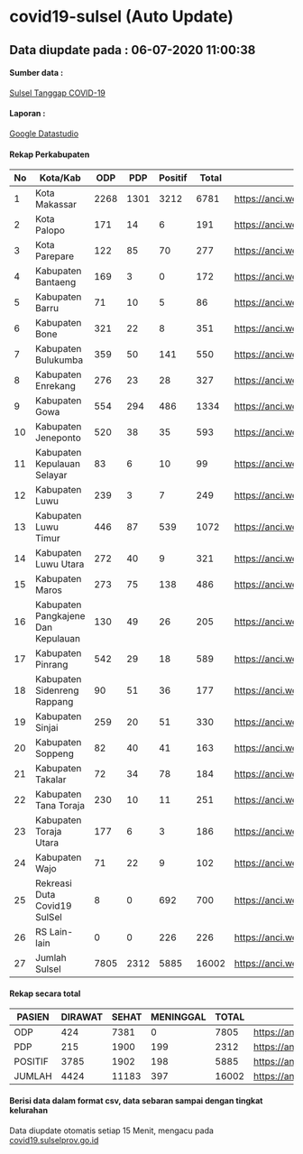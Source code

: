 
# covid19-sulsel (Auto Update)

## Data diupdate pada : 06-07-2020 11:00:38

#### Sumber data :
[Sulsel Tanggap COVID-19](https://covid19.sulselprov.go.id)

#### Laporan :
[Google Datastudio](https://datastudio.google.com/s/jythWGc1j4w)

#### Rekap Perkabupaten 
|No|Kota/Kab|ODP|PDP|Positif|Total|Link|
| --- | --- | --- | --- | --- | --- | --- |
|1|Kota Makassar|2268|1301|3212|6781|https://anci.web.id/cor/kota_makassar|
|2|Kota Palopo|171|14|6|191|https://anci.web.id/cor/kota_palopo|
|3|Kota Parepare|122|85|70|277|https://anci.web.id/cor/kota_parepare|
|4|Kabupaten Bantaeng|169|3|0|172|https://anci.web.id/cor/kabupaten_bantaeng|
|5|Kabupaten Barru|71|10|5|86|https://anci.web.id/cor/kabupaten_barru|
|6|Kabupaten Bone|321|22|8|351|https://anci.web.id/cor/kabupaten_bone|
|7|Kabupaten Bulukumba|359|50|141|550|https://anci.web.id/cor/kabupaten_bulukumba|
|8|Kabupaten Enrekang|276|23|28|327|https://anci.web.id/cor/kabupaten_enrekang|
|9|Kabupaten Gowa|554|294|486|1334|https://anci.web.id/cor/kabupaten_gowa|
|10|Kabupaten Jeneponto|520|38|35|593|https://anci.web.id/cor/kabupaten_jeneponto|
|11|Kabupaten Kepulauan Selayar|83|6|10|99|https://anci.web.id/cor/kabupaten_kepulauan_selayar|
|12|Kabupaten Luwu|239|3|7|249|https://anci.web.id/cor/kabupaten_luwu|
|13|Kabupaten Luwu Timur|446|87|539|1072|https://anci.web.id/cor/kabupaten_luwu_timur|
|14|Kabupaten Luwu Utara|272|40|9|321|https://anci.web.id/cor/kabupaten_luwu_utara|
|15|Kabupaten Maros|273|75|138|486|https://anci.web.id/cor/kabupaten_maros|
|16|Kabupaten Pangkajene Dan Kepulauan|130|49|26|205|https://anci.web.id/cor/kabupaten_pangkajene_dan_kepulauan|
|17|Kabupaten Pinrang|542|29|18|589|https://anci.web.id/cor/kabupaten_pinrang|
|18|Kabupaten Sidenreng Rappang|90|51|36|177|https://anci.web.id/cor/kabupaten_sidenreng_rappang|
|19|Kabupaten Sinjai|259|20|51|330|https://anci.web.id/cor/kabupaten_sinjai|
|20|Kabupaten Soppeng|82|40|41|163|https://anci.web.id/cor/kabupaten_soppeng|
|21|Kabupaten Takalar|72|34|78|184|https://anci.web.id/cor/kabupaten_takalar|
|22|Kabupaten Tana Toraja|230|10|11|251|https://anci.web.id/cor/kabupaten_tana_toraja|
|23|Kabupaten Toraja Utara|177|6|3|186|https://anci.web.id/cor/kabupaten_toraja_utara|
|24|Kabupaten Wajo|71|22|9|102|https://anci.web.id/cor/kabupaten_wajo|
|25|Rekreasi Duta Covid19 SulSel|8|0|692|700|https://anci.web.id/cor/rekreasi_duta_covid19_sulsel|
|26|RS Lain-lain|0|0|226|226|https://anci.web.id/cor/rs_lain-lain|
|27|Jumlah Sulsel|7805|2312|5885|16002|https://anci.web.id/cor/jumlah_sulsel|

#### Rekap secara total

| PASIEN | DIRAWAT | SEHAT | MENINGGAL | TOTAL | LINK |
| ---- | -------- | ---- | ---- |  ---- | ---- |
| ODP | 424 | 7381 | 0 | 7805 | https://anci.web.id/cor/odp_detail.html |
| PDP | 215 | 1900 | 199 | 2312 | https://anci.web.id/cor/pdp_detail.html |
| POSITIF | 3785 | 1902 | 198 | 5885 | https://anci.web.id/cor/positif_detail.html |
| JUMLAH | 4424 | 11183 | 397 | 16002 | https://anci.web.id/cor/jumlah_sulsel/ |

 
#### Berisi data dalam format csv, data sebaran sampai dengan tingkat kelurahan

Data diupdate otomatis setiap 15 Menit, mengacu pada [covid19.sulselprov.go.id](https://covid19.sulselprov.go.id)


